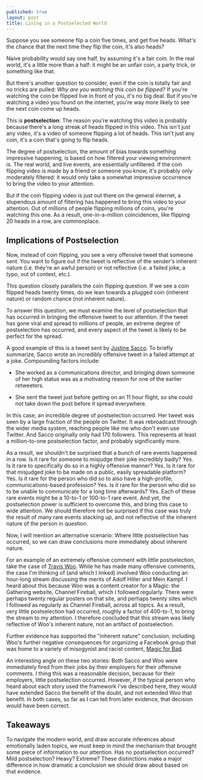 ```yaml
---
published: true
layout: post
title: Living in a Postselected World
---
```


Suppose you see someone flip a coin five times, and get five heads. What's the chance that the next time they flip the coin, it's also heads?

Naive probability would say one half, by assuming it's a fair coin. In the real world, it's a little more than a half: it might be an unfair coin, a party trick, or something like that.

But there's another question to consider, even if the coin is totally fair and no tricks are pulled: *Why are you watching this coin be flipped?* If you're watching the coin be flipped live in front of you, it's no big deal. But if you're watching a video you found on the internet, you're way more likely to see the next coin come up heads.

This is **postselection**: The reason you're watching this video is probably because there's a long streak of heads flipped in this video. This isn't just any video, it's a video of someone flipping a lot of heads. This isn't just any coin, it's a coin that's going to flip heads.

The degree of postselection, the amount of bias towards something impressive happening, is based on how filtered your viewing environment is. The real world, and live events, are essentially unfiltered. If the coin flipping video is made by a friend or someone you know, it's probably only moderately filtered: it would only take a somewhat impressive occurrence to bring the video to your attention.

But if the coin flipping video is just out there on the general internet, a stupendous amount of filtering has happened to bring this video to your attention. Out of millions of people flipping millions of coins, you're watching this one. As a result, one-in-a-million coincidences, like flipping 20 heads in a row, are commonplace.

## Implications of Postselection

Now, instead of coin flipping, you see a very offensive tweet that someone sent. You want to figure out if the tweet is reflective of the sender's inherent nature (i.e. they're an awful person) or not reflective (i.e. a failed joke, a typo, out of context, etc.).

This question closely parallels the coin flipping question. If we see a coin flipped heads twenty times, do we lean towards a plugged coin (inherent nature) or random chance (not inherent nature).

To answer this question, we must examine the level of postselection that has occurred in bringing the offensive tweet to our attention. If the tweet has gone viral and spread to millions of people, an extreme degree of postselection has occurred, and every aspect of the tweet is likely to be perfect for the spread.

A good example of this is a tweet sent by [Justine Sacco](https://www.nytimes.com/2015/02/15/magazine/how-one-stupid-tweet-ruined-justine-saccos-life.html). To briefly summarize, Sacco wrote an incredibly offensive tweet in a failed attempt at a joke. Compounding factors include:

* She worked as a communications director, and bringing down someone of her high status was as a motivating reason for one of the earlier retweeters.

* She sent the tweet just before getting on an 11 hour flight, so she could not take down the post before it spread everywhere.

In this case, an incredible degree of postselection occurred. Her tweet was seen by a large fraction of the people on Twitter. It was rebroadcast through the wider media system, reaching people like me who don't even use Twitter. And Sacco originally only had 170 followers. This represents at least a million-to-one postselection factor, and probably significantly more.

As a result, we shouldn't be surprised that a bunch of rare events happened in a row. Is it rare for someone to misjudge their joke incredibly badly? Yes. Is it rare to specifically do so in a highly offensive manner? Yes. Is it rare for that misjudged joke to be made on a public, easily spreadable platform? Yes. Is it rare for the person who did so to also have a high-profile, communications-based profession? Yes. Is it rare for the person who did so to be unable to communicate for a long time afterwards? Yes. Each of these rare events might be a 10-to-1 or 100-to-1 rare event. And yet, the postselection power is sufficient to overcome this, and bring this case to wide attention. We should therefore not be surprised if this case was truly the result of many rare events stacking up, and not reflective of the inherent nature of the person in question.

Now, I will mention an alternative scenario: Where little postselection has occurred,
so we can draw conclusions more immediately about inherent nature.

For an example of an extremely offensive comment with little postselection,
take the case of [Travis Woo](https://www.hipstersofthecoast.com/2015/11/what-we-learned-the-travis-woo-interview/). While he has made many offensive comments, the case I'm thinking of
(and which I linked) involved Woo conducting an hour-long stream discussing the merits
of Adolf Hitler and Mein Kampf.
I heard about this because Woo was a content creator for a Magic: the Gathering website, Channel Fireball, which I followed regularly. There were perhaps twenty regular posters on that site, and perhaps twenty sites which I followed as regularly as Channel Fireball, across all topics.
As a result, very little postselection had occurred,
roughly a factor of 400-to-1, to bring the stream to my attention.
I therefore concluded that this stream was likely
reflective of Woo's inherent nature, not an artifact of postselection.

Further evidence has supported the "inherent nature" conclusion, including Woo's further negative consequences for organizing a Facebook group that was home to a variety of misogynist and racist content, [Magic for Bad](https://www.hipstersofthecoast.com/2017/12/travis-woo-suspended-mtg-dci-1-year/). 

An interesting angle on these two stories: Both Sacco and Woo were immediately fired from their jobs by their employers for their offensive comments. I thing this was a reasonable decision, because for their employers, little postselection occurred. However, if the typical person who heard about each story used the framework I've described here, they would have extended Sacco the benefit of the doubt, and not extended Woo that benefit. In both cases, so far as I can tell from later evidence, that decision would have been correct.

## Takeaways

To navigate the modern world, and draw accurate inferences about emotionally laden topics, we must keep in mind the mechanism that brought some piece of information to our attention. Has no postselection occurred? Mild postselection? Heavy? Extreme? These distinctions make a major difference in how dramatic a conclusion we should draw about based on that evidence.
